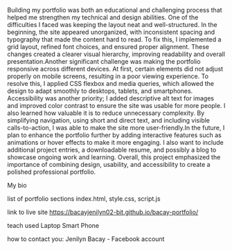 Building my portfolio was both an educational and challenging process that helped me strengthen my technical and design abilities. 
One of the difficulties I faced was keeping the layout neat and well-structured. In the beginning, the site appeared unorganized,
with inconsistent spacing and typography that made the content hard to read. To fix this, I implemented a grid layout, refined font choices, and ensured proper alignment.
These changes created a clearer visual hierarchy, improving readability and overall presentation.‎Another significant challenge was making the portfolio responsive across different devices.
At first, certain elements did not adjust properly on mobile screens, resulting in a poor viewing experience.
To resolve this, I applied CSS flexbox and media queries, which allowed the design to adapt smoothly to desktops, tablets, and smartphones. 
Accessibility was another priority; I added descriptive alt text for images and improved color contrast to ensure the site was usable for more people.
‎I also learned how valuable it is to reduce unnecessary complexity. By simplifying navigation, using short and direct text, and including visible calls-to-action, 
I was able to make the site more user-friendly.‎In the future, I plan to enhance the portfolio further by adding interactive features such as animations or hover effects to make it more engaging.
I also want to include additional project entries, a downloadable resume, and possibly a blog to showcase ongoing work and learning.
Overall, this project emphasized the importance of combining design, usability, and accessibility to create a polished professional portfolio.

My bio

list of portfolio sections index.html, style.css, script.js

link to live site https://bacayjenilyn02-bit.github.io/bacay-portfolio/

teach used Laptop Smart Phone

how to contact you: Jenilyn Bacay - Facebook account
